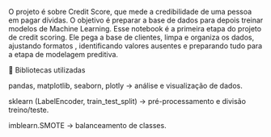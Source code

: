  O projeto é sobre Credit Score, que mede a credibilidade de uma pessoa em pagar dívidas.
   O objetivo é preparar a base de dados para depois treinar modelos de Machine Learning.
   Esse notebook é a primeira etapa do projeto de credit scoring. Ele pega a base de clientes, limpa e organiza os dados, ajustando formatos , identificando valores ausentes e preparando tudo para a etapa de modelagem preditiva. 

   🔹 Bibliotecas utilizadas

pandas, matplotlib, seaborn, plotly → análise e visualização de dados.

sklearn (LabelEncoder, train_test_split) → pré-processamento e divisão treino/teste.

imblearn.SMOTE → balanceamento de classes.
